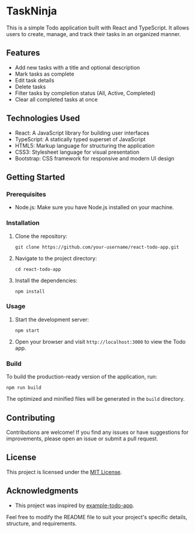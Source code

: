 # TaskNinja

This is a simple Todo application built with React and TypeScript. It allows users to create, manage, and track their tasks in an organized manner.

## Features

- Add new tasks with a title and optional description
- Mark tasks as complete
- Edit task details
- Delete tasks
- Filter tasks by completion status (All, Active, Completed)
- Clear all completed tasks at once

## Technologies Used

- React: A JavaScript library for building user interfaces
- TypeScript: A statically typed superset of JavaScript
- HTML5: Markup language for structuring the application
- CSS3: Stylesheet language for visual presentation
- Bootstrap: CSS framework for responsive and modern UI design

## Getting Started

### Prerequisites

- Node.js: Make sure you have Node.js installed on your machine.

### Installation

1. Clone the repository:

   ```shell
   git clone https://github.com/your-username/react-todo-app.git
   ```

2. Navigate to the project directory:

   ```shell
   cd react-todo-app
   ```

3. Install the dependencies:

   ```shell
   npm install
   ```

### Usage

1. Start the development server:

   ```shell
   npm start
   ```

2. Open your browser and visit `http://localhost:3000` to view the Todo app.

### Build

To build the production-ready version of the application, run:

```shell
npm run build
```

The optimized and minified files will be generated in the `build` directory.

## Contributing

Contributions are welcome! If you find any issues or have suggestions for improvements, please open an issue or submit a pull request.

## License

This project is licensed under the [MIT License](LICENSE).

## Acknowledgments

- This project was inspired by [example-todo-app](https://github.com/example-user/example-todo-app).

Feel free to modify the README file to suit your project's specific details, structure, and requirements.
